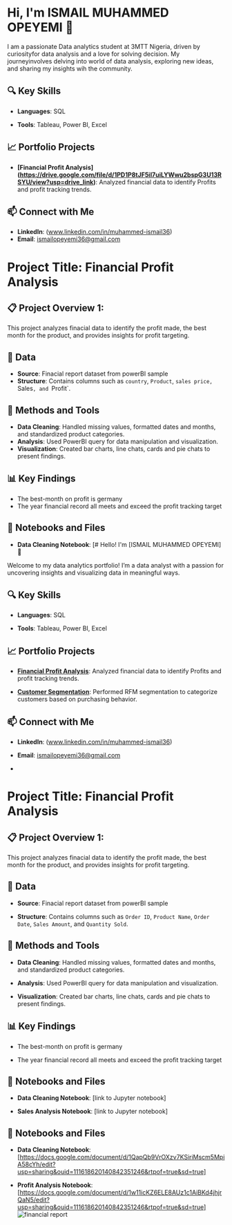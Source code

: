 # Hi, I'm ISMAIL MUHAMMED OPEYEMI  👋
I am a passionate Data analytics student at 3MTT Nigeria, driven by curiosityfor data analysis and a love for solving decision. My journeyinvolves delving into world of data analysis, exploring new ideas, and sharing my insights wih the community.
## 🔍 Key Skills 

- **Languages**: SQL 

- **Tools**: Tableau, Power BI, Excel 

## 📈 Portfolio Projects 

- **[Financial Profit Analysis] (https://drive.google.com/file/d/1PD1P8tJF5iI7uiLYWwu2bspG3U13RSYU/view?usp=drive_link)**: Analyzed financial data to identify Profits and profit tracking trends.
## 📫 Connect with Me 
- **LinkedIn**: (www.linkedin.com/in/muhammed-ismail36) 
- **Email**: ismailopeyemi36@gmail.com 
# Project Title: Financial Profit Analysis 
## 📋 Project Overview 1: 
This project analyzes finacial data to identify the profit made, the best month for the product, and provides insights for profit targeting. 
## 📂 Data 
- **Source**: Finacial report dataset from powerBI sample 
- **Structure**: Contains columns such as `country`, `Product`, `sales price, `Sales`, and `Profit`. 
## 🔧 Methods and Tools 
- **Data Cleaning**: Handled missing values, formatted dates and months, and standardized product categories. 
- **Analysis**: Used PowerBI query for data manipulation and visualization. 
- **Visualization**: Created bar charts, line chats, cards and pie chats to present findings. 
## 📊 Key Findings 
- The best-month on profit is germany 
- The year financial record all meets and exceed the profit tracking target 

  

## 🔗 Notebooks and Files 

- **Data Cleaning Notebook**: [# Hello! I'm [ISMAIL MUHAMMED OPEYEMI] 👋 

Welcome to my data analytics portfolio! I’m a data analyst with a passion for uncovering insights and visualizing data in meaningful ways. 

  

## 🔍 Key Skills 

- **Languages**: SQL 

- **Tools**: Tableau, Power BI, Excel 

## 📈 Portfolio Projects 

- **[Financial Profit Analysis](https://drive.google.com/file/d/1PD1P8tJF5iI7uiLYWwu2bspG3U13RSYU/view?usp=drive_link)**: Analyzed financial data to identify Profits and profit tracking trends. 

- **[Customer Segmentation](https://github.com/username/customer-segmentation)**: Performed RFM segmentation to categorize customers based on purchasing behavior. 

  

## 📫 Connect with Me 

- **LinkedIn**: (www.linkedin.com/in/muhammed-ismail36) 

- **Email**: ismailopeyemi36@gmail.com 

-  

# Project Title: Financial Profit Analysis 

## 📋 Project Overview 1: 

This project analyzes finacial data to identify the profit made, the best month for the product, and provides insights for profit targeting. 

  

## 📂 Data 

- **Source**: Finacial report dataset from powerBI sample 

- **Structure**: Contains columns such as `Order ID`, `Product Name`, `Order Date`, `Sales Amount`, and `Quantity Sold`. 
## 🔧 Methods and Tools 

- **Data Cleaning**: Handled missing values, formatted dates and months, and standardized product categories. 

- **Analysis**: Used PowerBI query for data manipulation and visualization. 

- **Visualization**: Created bar charts, line chats, cards and pie chats to present findings. 
## 📊 Key Findings 

- The best-month on profit is germany 

- The year financial record all meets and exceed the profit tracking target 
## 🔗 Notebooks and Files 

- **Data Cleaning Notebook**: [link to Jupyter notebook] 

- **Sales Analysis Notebook**: [link to Jupyter notebook] 
## 🔗 Notebooks and Files 

- **Data Cleaning Notebook**: [https://docs.google.com/document/d/1QapQb9VrOXzv7KSiriMscm5MpiA58cYh/edit?usp=sharing&ouid=111618620140842351246&rtpof=true&sd=true] 

- **Profit Analysis Notebook**: [https://docs.google.com/document/d/1w11icKZ6ELE8AUz1c1AiBKd4jhjrQaN5/edit?usp=sharing&ouid=111618620140842351246&rtpof=true&sd=true] 
![financial report](https://drive.google.com/file/d/1eKi7x1eA4sta8WQHhZgaIuYEL_2J5_Us/view?usp=sharing)
  

